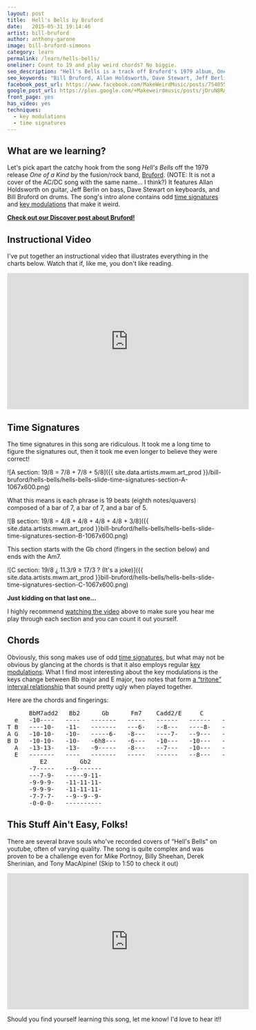 ```yaml
---
layout: post
title:  Hell's Bells by Bruford
date:   2015-05-31 19:14:46
artist: bill-bruford
author: anthony-garone
image: bill-bruford-simmons
category: learn
permalink: /learn/hells-bells/
oneliner: Count to 19 and play weird chords? No biggie.
seo_description: "Hell's Bells is a track off Bruford's 1979 album, One of a Kind, and uses odd time signatures and key modulations for great listening and playing."
seo_keywords: "Bill Bruford, Allan Holdsworth, Dave Stewart, Jeff Berlin, Bruford, One of a Kind, Hell's Bells"
facebook_post_url: https://www.facebook.com/MakeWeirdMusic/posts/754055434707182
google_post_url: https://plus.google.com/+Makeweirdmusic/posts/jDruN8RAj6m
front_page: yes
has_video: yes
techniques:
  - key modulations
  - time signatures
---
```

## What are we learning?

Let's pick apart the catchy hook from the song *Hell's Bells* off the 1979 release *One of a Kind* by the fusion/rock band, [Bruford](/discover/bruford). (NOTE: It is not a cover of the AC/DC song with the same name... I think?) It features Allan Holdsworth on guitar, Jeff Berlin on bass, Dave Stewart on keyboards, and Bill Bruford on drums. The song's intro alone contains odd [time signatures](/techniques/time-signatures) and [key modulations](/techniques/key-modulations) that make it weird.

**[Check out our Discover post about Bruford!](/discover/bill-bruford)**

## Instructional Video

I've put together an instructional video that illustrates everything in the charts below. Watch that if, like me, you don't like reading.

<div class="video-wrapper">
<iframe width="560" height="315" src="http://www.youtube.com/embed/wNCSTNHejAY?rel=0" frameborder="0" allowfullscreen></iframe>
</div>

## Time Signatures

The time signatures in this song are ridiculous. It took me a long time to figure the signatures out, then it took me even longer to believe they were correct!

![A section: 19/8 = 7/8 + 7/8 + 5/8]({{ site.data.artists.mwm.art_prod }}/bill-bruford/hells-bells/hells-bells-slide-time-signatures-section-A-1067x600.png)

What this means is each phrase is 19 beats (eighth notes/quavers) composed of a bar of 7, a bar of 7, and a bar of 5.

![B section: 19/8 = 4/8 + 4/8 + 4/8 + 4/8 + 3/8]({{ site.data.artists.mwm.art_prod }}bill-bruford/hells-bells/hells-bells-slide-time-signatures-section-B-1067x600.png)

This section starts with the Gb chord (fingers in the section below) and ends with the Am7.

![C section: 19/8 ¿ 11.3/9 ≥ 17/3 ? (It's a joke)]({{ site.data.artists.mwm.art_prod }}bill-bruford/hells-bells/hells-bells-slide-time-signatures-section-C-1067x600.png)

<strong>Just kidding on that last one&#8230;</strong>

I highly recommend [watching the video](https://youtu.be/wNCSTNHejAY) above to make sure you hear me play through each section and you can count it out yourself.

## Chords

Obviously, this song makes use of odd <a href="http://makeweirdmusic.com/techniques/time-signatures">time signatures</a>, but what may not be obvious by glancing at the chords is that it also employs regular <a href="http://makeweirdmusic.com/techniques/key-modulations">key modulations</a>. What I find most interesting about the key modulations is the keys change between Bb major and E major, two notes that form <a href="http://en.wikipedia.org/wiki/Tritone">a &#8220;tritone&#8221; interval relationship</a> that sound pretty ugly when played together.

Here are the chords and fingerings:

<pre class="tab">      BbM7add2   Bb2      Gb      Fm7    Cadd2/E     C        Am7
  e   -10----   ----   -------   -----   ------   ------   --------
T B   ----10-   -11-   -------   ---6-   --8---   ----8-   -10p8---
A G   -10-10-   -10-   -----6-   -8---   ----7-   --9---   ------9-
B D   -10-10-   -10-   -6h8---   -6---   -10---   -10---   -10-----
  A   -13-13-   -13-   -9-----   -8---   --7---   -10---   --0-----
  E   -------   ----   -------   -----   ------   --8---   --------
         E2         Gb2
      -7-----   --9-------
      ---7-9-   -----9-11-
      -9-9-9-   -11-11-11-
      -9-9-9-   -11-11-11-
      -7-7-7-   --9--9--9-
      -0-0-0-   ----------
</pre>

## This Stuff Ain't Easy, Folks!

There are several brave souls who've recorded covers of &#8220;Hell's Bells&#8221; on youtube, often of varying quality. The song is quite complex and was proven to be a challenge even for Mike Portnoy, Billy Sheehan, Derek Sherinian, and Tony MacAlpine! (Skip to 1:50 to check it out)

<div class="video-wrapper">
<iframe width="560" height="315" src="http://www.youtube.com/embed/QmCJRciBZRQ?t=1m47s?rel=0" frameborder="0" allowfullscreen></iframe>
</div>

Should you find yourself learning this song, let me know! I'd love to hear it!!
